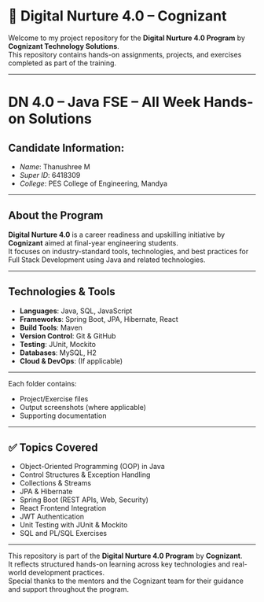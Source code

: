 # 🚀 Digital Nurture 4.0 – Cognizant

Welcome to my project repository for the **Digital Nurture 4.0 Program** by **Cognizant Technology Solutions**.  
This repository contains hands-on assignments, projects, and exercises completed as part of the training.

---
# DN 4.0 – Java FSE – All Week  Hands-on Solutions

##  Candidate Information:
- *Name*: Thanushree M
- *Super ID*: 6418309
- *College*: PES College of Engineering, Mandya

---

##  About the Program

**Digital Nurture 4.0** is a career readiness and upskilling initiative by **Cognizant** aimed at final-year engineering students.  
It focuses on industry-standard tools, technologies, and best practices for Full Stack Development using Java and related technologies.

---

##  Technologies & Tools

- **Languages**: Java, SQL, JavaScript  
- **Frameworks**: Spring Boot, JPA, Hibernate, React  
- **Build Tools**: Maven  
- **Version Control**: Git & GitHub  
- **Testing**: JUnit, Mockito  
- **Databases**: MySQL, H2  
- **Cloud & DevOps**: (If applicable)

---

Each folder contains:
-  Project/Exercise files  
-  Output screenshots (where applicable)  
-  Supporting documentation  

---

## ✅ Topics Covered

- Object-Oriented Programming (OOP) in Java  
- Control Structures & Exception Handling  
- Collections & Streams  
- JPA & Hibernate  
- Spring Boot (REST APIs, Web, Security)  
- React Frontend Integration  
- JWT Authentication  
- Unit Testing with JUnit & Mockito  
- SQL and PL/SQL Exercises  

---

This repository is part of the **Digital Nurture 4.0 Program** by **Cognizant**.  
It reflects structured hands-on learning across key technologies and real-world development practices.  
Special thanks to the mentors and the Cognizant team for their guidance and support throughout the program.


